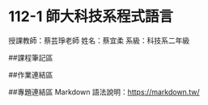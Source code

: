# 112-1 師大科技系程式語言

授課教師：蔡芸琤老師
姓名：蔡宜柔
系級：科技系二年級

##課程筆記區

##作業連結區


##專題連結區
Markdown 語法說明：https://markdown.tw/
